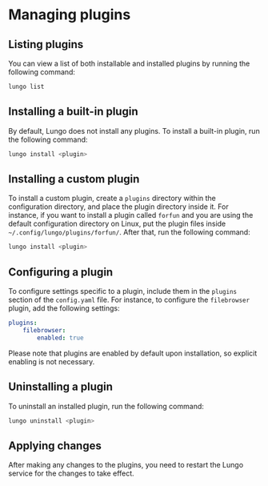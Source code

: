 # Managing plugins

## Listing plugins

You can view a list of both installable and installed plugins by running the following command:

```bash linenums="1" title="Terminal"
lungo list
```

## Installing a built-in plugin

By default, Lungo does not install any plugins. To install a built-in plugin, run the following command:

```bash linenums="1" title="Terminal"
lungo install <plugin>
```

## Installing a custom plugin

To install a custom plugin, create a `plugins` directory within the configuration directory, and place the plugin
directory inside it. For instance, if you want to install a plugin called `forfun` and you are using the default
configuration directory on Linux, put the plugin files inside `~/.config/lungo/plugins/forfun/`. After that, run the
following command:

```bash linenums="1" title="Terminal"
lungo install <plugin>
```

## Configuring a plugin

To configure settings specific to a plugin, include them in the `plugins` section of the `config.yaml` file. For
instance, to configure the `filebrowser` plugin, add the following settings:

```yaml linenums="1" title="config.yaml"
plugins:
    filebrowser:
        enabled: true
```

Please note that plugins are enabled by default upon installation, so explicit enabling is not necessary.

## Uninstalling a plugin

To uninstall an installed plugin, run the following command:

```bash linenums="1" title="Terminal"
lungo uninstall <plugin>
```

## Applying changes

After making any changes to the plugins, you need to restart the Lungo service for the changes to take effect.
